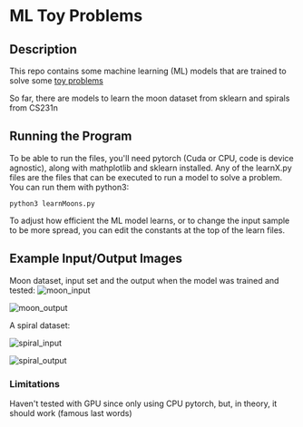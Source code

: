 # ML Toy Problems

## Description

This repo contains some machine learning (ML) models that are trained to solve some [toy problems](https://medium.com/@vishu54784/what-are-some-good-toy-problems-that-can-be-done-over-a-weekend-by-a-single-coder-in-data-science-6674c88fecff) 

So far, there are models to learn the moon dataset from sklearn and spirals from CS231n

## Running the Program

To be able to run the files, you'll need pytorch (Cuda or CPU, code is device agnostic), along with mathplotlib and sklearn installed.
Any of the learnX.py files are the files that can be executed to run a model to solve a problem. You can run them with python3:

```
python3 learnMoons.py
```

To adjust how efficient the ML model learns, or to change the input sample to be more spread, you can edit the constants at the top of the learn files.

## Example Input/Output Images

Moon dataset, input set and the output when the model was trained and tested:
![moon_input](https://github.com/Justin-Ja/ML_toy_problems/assets/95664856/efe40259-f4fd-4976-8749-16fcf7121b2d)

![moon_output](https://github.com/Justin-Ja/ML_toy_problems/assets/95664856/92e8fa43-734a-4efd-8f66-066bd2c2cefe)

A spiral dataset:

![spiral_input](https://github.com/Justin-Ja/ML_toy_problems/assets/95664856/c838fdd0-fac7-47d7-8c2d-14d4d69b54aa)

![spiral_output](https://github.com/Justin-Ja/ML_toy_problems/assets/95664856/3986c77c-9cae-4e6f-a97e-eddf321723eb)


### Limitations

Haven't tested with GPU since only using CPU pytorch, but, in theory, it should work (famous last words)
